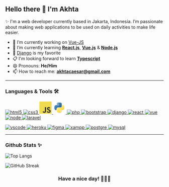 ## Hello there 👋 I'm Akhta

✨ I'm a web developer currently based in Jakarta, Indonesia. I’m passionate about making web applications to be used on daily activities to make life easier.

- 🔭 I’m currently working on [Vue-JS](https://github.com/Akosovski/Vue-JS)
- 🌱 I’m currently learning **[React.js](https://reactjs.org/)**, **[Vue.js](https://vuejs.org/)** & **[Node.js](https://nodejs.org/en/)**
- 💙 [Django](https://docs.djangoproject.com/en/4.0/) is my favorite
- 📋 I'm looking forward to learn **[Typescript](https://www.typescriptlang.org/)**
- 😄 Pronouns: **He/Him**
- 📫 How to reach me: **akhtacaesar@gmail.com**

---

### Languages & Tools 🛠️

<p align="left">
  <a href="https://www.w3.org/html/" target="_blank"> <img src="https://www.svgrepo.com/show/353884/html-5.svg" alt="html5" width="40" height="40"/> </a>
  <a href="https://www.w3schools.com/css/" target="_blank"> <img src="https://www.svgrepo.com/show/353623/css-3.svg" alt="css3" width="40" height="40"/> </a>
  <a href="https://developer.mozilla.org/en-US/docs/Web/JavaScript" target="_blank"> <img src="https://raw.githubusercontent.com/devicons/devicon/master/icons/javascript/javascript-original.svg" alt="javascript" width="40" height="40"/> </a>
  <a href="https://www.python.org" target="_blank"> <img src="https://raw.githubusercontent.com/devicons/devicon/master/icons/python/python-original.svg" alt="python" width="40" height="40"/> </a>
  <a href="https://www.php.net/" target="_blank"> <img src="https://www.svgrepo.com/show/303208/php-1-logo.svg" alt="php" width="40" height="40"/> </a>
  <a href="https://getbootstrap.com/" target="_blank"> <img src="https://upload.wikimedia.org/wikipedia/commons/thumb/b/b2/Bootstrap_logo.svg/512px-Bootstrap_logo.svg.png" alt="bootstrap" width="48" height="40"/> </a>
  <a href="https://docs.djangoproject.com/en/4.0/" target="_blank"> <img src="https://www.svgrepo.com/show/353657/django-icon.svg" alt="django" width="40" height="40"/> </a>
  <a href="https://reactjs.org/" target="_blank"> <img src="https://www.svgrepo.com/show/354259/react.svg" alt="react" width="40" height="40"/> </a>
  <a href="https://vuejs.org/" target="_blank"> <img src="https://www.svgrepo.com/show/354528/vue.svg" alt="vue" width="40" height="40"/> </a>
  <a href="https://nodejs.org/en/" target="_blank"> <img src="https://www.svgrepo.com/show/378837/node.svg" alt="node" width="40" height="40"/> </a>
  <a href="https://laravel.com/" target="_blank"> <img src="https://www.svgrepo.com/show/353985/laravel.svg" alt="laravel" width="40" height="40"/> </a>
</p>

<p align="left">
  <a href="https://code.visualstudio.com/" target="_blank"> <img src="https://raw.githubusercontent.com/UjwalKandi/UjwalKandi/changes-to-readme/svg/visual-studio-code-1.svg" alt="vscode" width="40" height="40"/> </a>
  <a href="https://heroku.com" target="_blank"> <img src="https://www.vectorlogo.zone/logos/heroku/heroku-icon.svg" alt="heroku" width="40" height="40"/> </a>
  <a href="https://www.figma.com/" target="_blank"> <img src="https://www.vectorlogo.zone/logos/figma/figma-icon.svg" alt="figma" width="40" height="40"/> </a>
  <a href="https://www.apachefriends.org/download.html" target="_blank"> <img src="https://www.svgrepo.com/show/354575/xampp.svg" alt="xampp" width="40" height="40"/> </a>
  <a href="https://www.postgresql.org/" target="_blank"> <img src="https://www.svgrepo.com/show/354200/postgresql.svg" alt="postgre" width="40" height="40"/> </a>
  <a href="https://www.mysql.com/" target="_blank"> <img src="https://www.svgrepo.com/show/354099/mysql.svg" alt="mysql" width="40" height="40"/> </a>
</p>

---

### Github Stats ✨

![Top Langs](https://github-readme-stats.vercel.app/api/top-langs/?username=akosovski&theme=github-dark-blue)

![GitHub Streak](https://streak-stats.demolab.com?user=Akosovski&theme=github-dark-blue&hide_border=true)

<h3 align="center">Have a nice day! 👨🏻‍💻</h3>

